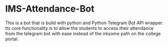 # IMS-Attendance-Bot
This is a bot that is build with python and Python Telegram Bot API wrapper. Its core functionality is to allow the students to access their attendance from the telegram bot with ease instead of the irksome path on the college portal.
